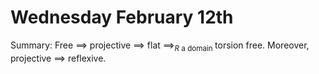 # Wednesday February 12th

Summary:
Free $\implies$ projective $\implies$ flat $\implies_{R \text{ a domain }}$ torsion free.
Moreover, projective $\implies$ reflexive.
